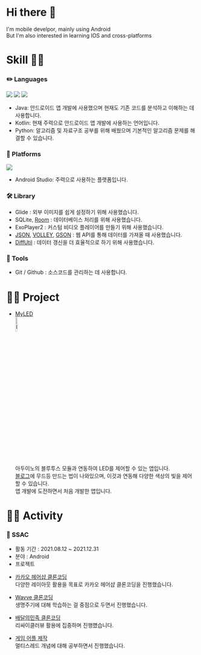 # Hi there 👋

I'm mobile develpor, mainly using Android   
But I'm also interested in learning IOS and cross-platforms

   # Skill 🧑🏻         
   
   ### ✏️ Languages

<p>
  <img src="https://img.shields.io/badge/Java-white?style=flat-square&logo=Java&logoColor=FF2121"/>
  <img src="https://img.shields.io/badge/Kotlin-000000?style=flat-square&logo=Kotlin&logoColor=7F52FF"/> 
  <img src="https://img.shields.io/badge/Python-FFCF3F?style=flat-square&logo=Python&logoColor=3770A0"/>   
</p>   

+ Java: 안드로이드 앱 개발에 사용했으며 현재도 기존 코드를 분석하고 이해하는 데 사용합니다.
+ Kotlin: 현재 주력으로 안드로이드 앱 개발에 사용하는 언어입니다.   
+ Python: 알고리즘 및 자료구조 공부를 위해 배웠으며 기본적인 알고리즘 문제를 해결할 수 있습니다.   

### 🚉 Platforms

<p>
  <img src="https://img.shields.io/badge/Android-black?style=flat-square&logo=Android&logoColor=3DDC84"/>
</p>

+ Android Studio: 주력으로 사용하는 플랫폼입니다.


### 🛠 Library

   + Glide : 외부 이미지를 쉽게 설정하기 위해 사용했습니다.
   + SQLite, [Room](https://kmight0518.tistory.com/46) : 데이터베이스 처리를 위해 사용했습니다.   
   + ExoPlayer2 : 커스텀 비디오 플레이어를 만들기 위해 사용했습니다.   
   + [JSON](https://kmight0518.tistory.com/41), [VOLLEY](https://kmight0518.tistory.com/42), [GSON](https://kmight0518.tistory.com/43) : 웹 API를 통해 데이터를 가져올 때 사용했습니다.   
   + [DiffUtil](https://kmight0518.tistory.com/47) : 데이터 갱신을 더 효율적으로 하기 위해 사용했습니다.

### 📗 Tools

   + Git / Github : 소스코드를 관리하는 데 사용합니다.   


   # 🚴‍♀️ Project
   - [MyLED](https://github.com/creativeduck/MyLED)  
   <img src="https://user-images.githubusercontent.com/89892954/135578432-28d54c77-5908-422b-8076-a5193872661e.jpg" width="10%" height="10%" title="untitiled" alt="RubberDuck"></img>   
   아두이노의 블루투스 모듈과 연동하여 LED를 제어할 수 있는 앱입니다.   
   [블로그](https://kmight0518.tistory.com/3)에 무드등 만드는 법이 나와있으며, 이것과 연동해 다양한 색상의 빛을 제어할 수 있습니다.   
   앱 개발에 도전하면서 처음 개발한 앱입니다.


  # 🚴‍♀️ Activity
   ### 📗 SSAC
  
   + 활동 기간 : 2021.08.12 ~ 2021.12.31   
   + 분야 : Android   
   + 프로젝트   
   - [카카오 헤어샵 클론코딩](https://github.com/creativeduck/Kakao-hairshop-Clone)  
   다양한 레이아웃 활용을 목표로 카카오 헤어샵 클론코딩을 진행했습니다.
   
   - [Wavve 클론코딩](https://github.com/creativeduck/Wavve-Clone)  
   생명주기에 대해 학습하는 걸 중점으로 두면서 진행했습니다.
   
   - [배달의민족 클론코딩](https://github.com/creativeduck/Bamin-Clone)  
   리싸이클러뷰 활용에 집중하며 진행헀습니다.
   
   - [게임 어플 제작](https://github.com/creativeduck/MyLED)  
   멀티스레드 개념에 대해 공부하면서 진행했습니다.
   
   
   
   
   
